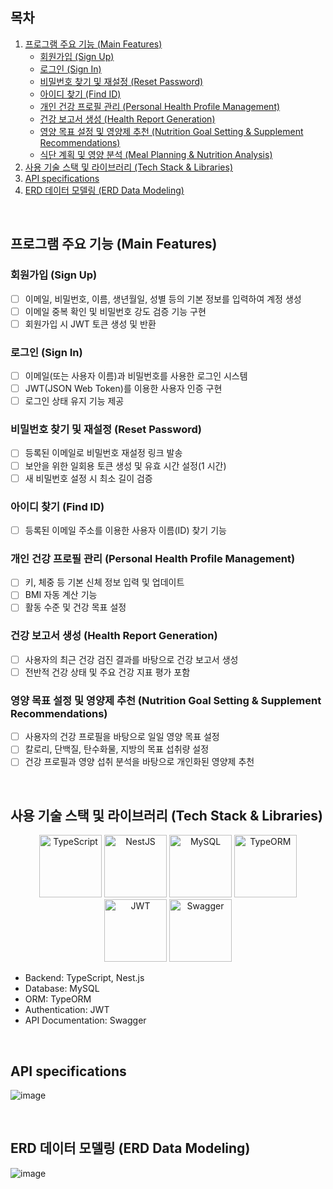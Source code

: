 ## 목차
1. [프로그램 주요 기능 (Main Features)](#프로그램-주요-기능-main-features)
   - [회원가입 (Sign Up)](#회원가입-sign-up)
   - [로그인 (Sign In)](#로그인-sign-in)
   - [비밀번호 찾기 및 재설정 (Reset Password)](#비밀번호-찾기-및-재설정-reset-password)
   - [아이디 찾기 (Find ID)](#아이디-찾기-find-id)
   - [개인 건강 프로필 관리 (Personal Health Profile Management)](#개인-건강-프로필-관리-personal-health-profile-management)
   - [건강 보고서 생성 (Health Report Generation)](#건강-보고서-생성-health-report-generation)
   - [영양 목표 설정 및 영양제 추천 (Nutrition Goal Setting & Supplement Recommendations)](#영양-목표-설정-및-영양제-추천-nutrition-goal-setting--supplement-recommendations)
   - [식단 계획 및 영양 분석 (Meal Planning & Nutrition Analysis)](#식단-계획-및-영양-분석-meal-planning--nutrition-analysis)
2. [사용 기술 스택 및 라이브러리 (Tech Stack & Libraries)](#사용-기술-스택-및-라이브러리-tech-stack--libraries)
3. [API specifications](#api-specifications)
4. [ERD 데이터 모델링 (ERD Data Modeling)](#erd-데이터-모델링-erd-data-modeling)

<br>

## 프로그램 주요 기능 (Main Features)

### 회원가입 (Sign Up)
- [ ] 이메일, 비밀번호, 이름, 생년월일, 성별 등의 기본 정보를 입력하여 계정 생성
- [ ] 이메일 중복 확인 및 비밀번호 강도 검증 기능 구현
- [ ] 회원가입 시 JWT 토큰 생성 및 반환

### 로그인 (Sign In)
- [ ] 이메일(또는 사용자 이름)과 비밀번호를 사용한 로그인 시스템
- [ ] JWT(JSON Web Token)를 이용한 사용자 인증 구현
- [ ] 로그인 상태 유지 기능 제공

### 비밀번호 찾기 및 재설정 (Reset Password)
- [ ] 등록된 이메일로 비밀번호 재설정 링크 발송
- [ ] 보안을 위한 일회용 토큰 생성 및 유효 시간 설정(1 시간)
- [ ] 새 비밀번호 설정 시 최소 길이 검증

### 아이디 찾기 (Find ID)
- [ ] 등록된 이메일 주소를 이용한 사용자 이름(ID) 찾기 기능

### 개인 건강 프로필 관리 (Personal Health Profile Management)
- [ ] 키, 체중 등 기본 신체 정보 입력 및 업데이트
- [ ] BMI 자동 계산 기능
- [ ] 활동 수준 및 건강 목표 설정

### 건강 보고서 생성 (Health Report Generation)
- [ ] 사용자의 최근 건강 검진 결과를 바탕으로 건강 보고서 생성
- [ ] 전반적 건강 상태 및 주요 건강 지표 평가 포함

### 영양 목표 설정 및 영양제 추천 (Nutrition Goal Setting & Supplement Recommendations)
- [ ] 사용자의 건강 프로필을 바탕으로 일일 영양 목표 설정
- [ ] 칼로리, 단백질, 탄수화물, 지방의 목표 섭취량 설정
- [ ] 건강 프로필과 영양 섭취 분석을 바탕으로 개인화된 영양제 추천

<br>

## 사용 기술 스택 및 라이브러리 (Tech Stack & Libraries)
<p align="center">
<img src="https://raw.githubusercontent.com/remojansen/logo.ts/master/ts.png" alt="TypeScript" width="100" height="100"/>
<img src="https://docs.nestjs.com/assets/logo-small.svg" alt="NestJS" width="100" height="100"/>
<img src="https://upload.wikimedia.org/wikipedia/en/d/dd/MySQL_logo.svg" alt="MySQL" width="100" height="100"/>
<img src="https://avatars.githubusercontent.com/u/20165699?s=200&v=4" alt="TypeORM" width="100" height="100"/>
<img src="https://jwt.io/img/pic_logo.svg" alt="JWT" width="100" height="100"/>
<img src="https://static1.smartbear.co/swagger/media/assets/swagger_fav.png" alt="Swagger" width="100" height="100"/>
</p>

- Backend: TypeScript, Nest.js
- Database: MySQL
- ORM: TypeORM
- Authentication: JWT
- API Documentation: Swagger

<br>

## API specifications
![image](https://github.com/user-attachments/assets/eb9a7182-c602-438d-ba74-f1e780a90528)

<br>

## ERD 데이터 모델링 (ERD Data Modeling)
![image](https://github.com/user-attachments/assets/774d78d8-3156-4d5e-b46e-a5cde600f9b5)
